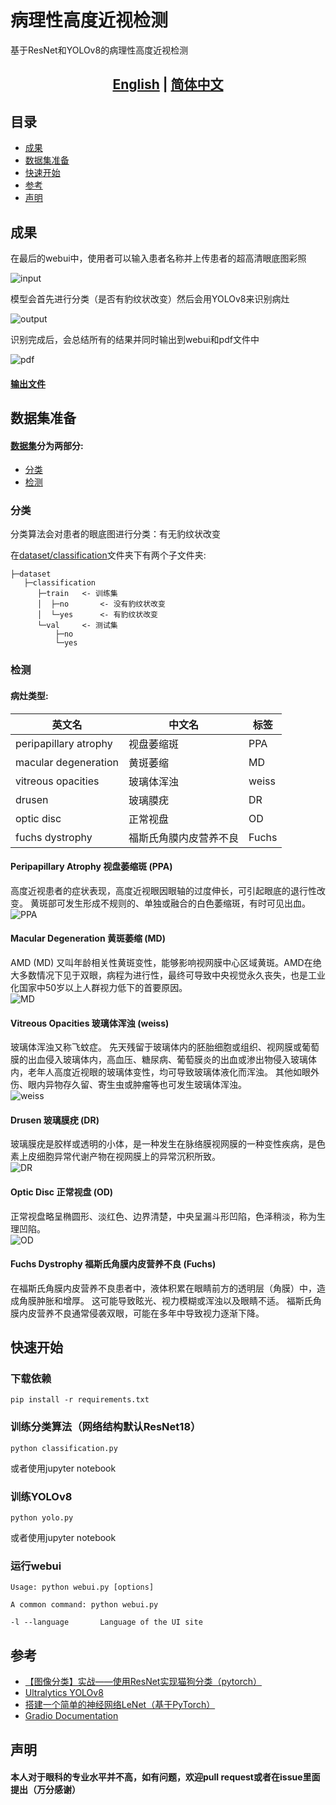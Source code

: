# 病理性高度近视检测
基于ResNet和YOLOv8的病理性高度近视检测

## <div align="center"><b><a href="README.md">English</a> | <a href="README_ZH.md">简体中文</a></b></div>

## 目录
- [成果](#成果)  
- [数据集准备](#数据集准备)  
- [快速开始](#快速开始)  
- [参考](#参考)
- [声明](#声明)

## 成果
在最后的webui中，使用者可以输入患者名称并上传患者的超高清眼底图彩照  
  
![input](images/webui_input.png)  
  
模型会首先进行分类（是否有豹纹状改变）然后会用YOLOv8来识别病灶  
  
![output](images/webui_result.png)  
  
识别完成后，会总结所有的结果并同时输出到webui和pdf文件中  
  
![pdf](images/pdf_output.png)  
#### [输出文件](output/Jane_Doe_report.pdf)

## 数据集准备
#### [数据集](dataset)分为两部分:  
- [分类](#分类)  
- [检测](#检测)  

### 分类
分类算法会对患者的眼底图进行分类：有无豹纹状改变  

在[dataset/classification](dataset/classification)文件夹下有两个子文件夹:  
```
├─dataset
   ├─classification
      ├─train   <- 训练集
      │  ├─no       <- 没有豹纹状改变
      │  └─yes      <- 有豹纹状改变
      └─val     <- 测试集
          ├─no
          └─yes
```

### 检测
#### 病灶类型:  
|英文名|中文名|标签|
|---|---|---|
|peripapillary atrophy|视盘萎缩斑|PPA|
|macular degeneration|黄斑萎缩|MD|
|vitreous opacities|玻璃体浑浊|weiss|
|drusen|玻璃膜疣|DR|
|optic disc|正常视盘|OD|
|fuchs dystrophy|福斯氏角膜内皮营养不良|Fuchs|  
  
#### Peripapillary Atrophy 视盘萎缩斑 (PPA)
高度近视患者的症状表现，高度近视眼因眼轴的过度伸长，可引起眼底的退行性改变。 黄斑部可发生形成不规则的、单独或融合的白色萎缩斑，有时可见出血。  
![PPA](images/PPA_example.png)  

#### Macular Degeneration 黄斑萎缩 (MD)  
AMD (MD) 又叫年龄相关性黄斑变性，能够影响视网膜中心区域黄斑。AMD在绝大多数情况下见于双眼，病程为进行性，最终可导致中央视觉永久丧失，也是工业化国家中50岁以上人群视力低下的首要原因。  
![MD](images/MD_example.png)

#### Vitreous Opacities 玻璃体浑浊 (weiss)
玻璃体浑浊又称飞蚊症。 先天残留于玻璃体内的胚胎细胞或组织、视网膜或葡萄膜的出血侵入玻璃体内，高血压、糖尿病、葡萄膜炎的出血或渗出物侵入玻璃体内，老年人高度近视眼的玻璃体变性，均可导致玻璃体液化而浑浊。 其他如眼外伤、眼内异物存久留、寄生虫或肿瘤等也可发生玻璃体浑浊。  
![weiss](images/weiss_example.png)  

#### Drusen 玻璃膜疣 (DR)
玻璃膜疣是胶样或透明的小体，是一种发生在脉络膜视网膜的一种变性疾病，是色素上皮细胞异常代谢产物在视网膜上的异常沉积所致。  
![DR](images/drusen_example.jpg)  

#### Optic Disc 正常视盘 (OD)
正常视盘略呈椭圆形、淡红色、边界清楚，中央呈漏斗形凹陷，色泽稍淡，称为生理凹陷。  
![OD](images/normal_example.png)  

#### Fuchs Dystrophy 福斯氏角膜内皮营养不良 (Fuchs)
在福斯氏角膜内皮营养不良患者中，液体积累在眼睛前方的透明层（角膜）中，造成角膜肿胀和增厚。 这可能导致眩光、视力模糊或浑浊以及眼睛不适。 福斯氏角膜内皮营养不良通常侵袭双眼，可能在多年中导致视力逐渐下降。  
  

## 快速开始
### 下载依赖
```shell
pip install -r requirements.txt
```
### 训练分类算法（网络结构默认ResNet18）
```shell
python classification.py 
```
或者使用jupyter notebook  

### 训练YOLOv8
```shell
python yolo.py
```
或者使用jupyter notebook  

### 运行webui
```shell
Usage: python webui.py [options]

A common command: python webui.py

-l --language       Language of the UI site
```

## 参考
* [【图像分类】实战——使用ResNet实现猫狗分类（pytorch）](https://juejin.cn/post/7012922120392933383)
* [Ultralytics YOLOv8](https://docs.ultralytics.com/modes/train/)
* [搭建一个简单的神经网络LeNet（基于PyTorch）](https://blog.csdn.net/ft_sunshine/article/details/91388812)
* [Gradio Documentation](https://www.gradio.app/docs)

## 声明
#### 本人对于眼科的专业水平并不高，如有问题，欢迎pull request或者在issue里面提出（万分感谢）  